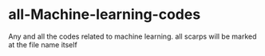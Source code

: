 # all-Machine-learning-codes
Any and all the codes related to machine learning.
all scarps will be marked at the file name itself
